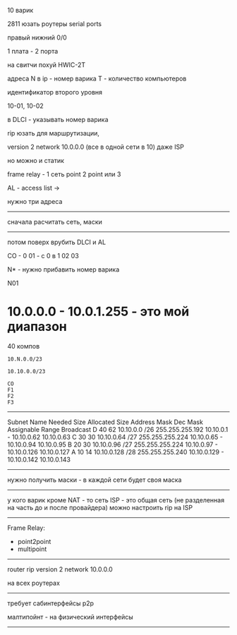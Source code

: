 10 варик

2811 юзать роутеры
serial ports

правый нижний 0/0

1 плата - 2 порта

на свитчи похуй
HWIC-2T



адреса N в ip - номер варика
Т - количество компьютеров

идентификатор второго уровня


10-01, 10-02

в DLCI - указывать номер варика

rip юзать для маршрутизации, 

version 2 
network 10.0.0.0
(все в одной сети в 10)
даже ISP



но можно и статик

frame relay - 1 сеть point 2 point 
или 3 

AL - access list 
->


нужно три адреса 


----------------------------------------------------------------

сначала расчитать сеть, маски

----------------------------------------------------------------

потом поверх врубить DLCI и AL



CO - 0 01 - c 0 в 1 
02 
03

N* - нужно прибавить номер варика 

N01


# 10.0.0.0 - 10.0.1.255 - это мой диапазон


40 компов
```
10.N.0.0/23

10.10.0.0/23

CO 
F1 
F2 
F3 
```

----------------------------------------------------------------

Subnet Name Needed Size Allocated Size  Address Mask    Dec Mask    Assignable Range    Broadcast
D   40  62  10.10.0.0   /26 255.255.255.192 10.10.0.1 - 10.10.0.62  10.10.0.63
C   30  30  10.10.0.64  /27 255.255.255.224 10.10.0.65 - 10.10.0.94 10.10.0.95
B   20  30  10.10.0.96  /27 255.255.255.224 10.10.0.97 - 10.10.0.126    10.10.0.127
A   10  14  10.10.0.128 /28 255.255.255.240 10.10.0.129 - 10.10.0.142   10.10.0.143


----------------------------------------------------------------

нужно получить маски - в каждой сети будет своя маска

----------------------------------------------------------------

у кого варик кроме NAT - то сеть ISP - это общая сеть
(не разделенная на часть до и после провайдера)
можно настроить rip на ISP

----------------------------------------------------------------


Frame Relay: 
- point2point
- multipoint


----------------------------------------------------------------

router rip
version 2 
network 10.0.0.0 

на всех роутерах

----------------------------------------------------------------

требует сабинтерфейсы p2p

малтипойнт - на физический интерфейсы




----------------------------------------------------------------
